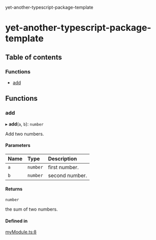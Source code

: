 yet-another-typescript-package-template

# yet-another-typescript-package-template

## Table of contents

### Functions

- [add](README.md#add)

## Functions

### add

▸ **add**(`a`, `b`): `number`

Add two numbers.

#### Parameters

| Name | Type | Description |
| :------ | :------ | :------ |
| `a` | `number` | first number. |
| `b` | `number` | second number. |

#### Returns

`number`

the sum of two numbers.

#### Defined in

[myModule.ts:8](https://github.com/mxxii/yet-another-typescript-package-template/blob/847e3cf/src/myModule.ts#L8)
